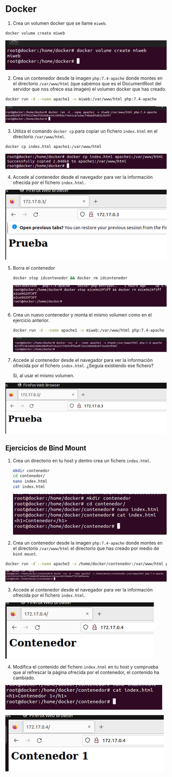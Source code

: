 # Docker

1.  Crea un volumen docker que se llame `miweb`.

```bash
docker volume create miweb
```

![](assets/captura1.png)

2. Crea un contenedor desde la imagen `php:7.4-apache` donde montes en el directorio `/var/www/html` (que sabemos que es el DocumentRoot del servidor que nos ofrece esa imagen) el volumen docker que has creado.

```bash
docker run -d --name apache1 -v miweb:/var/www/html php:7.4-apache
```

![](assets/captura2.png)

3. Utiliza el comando `docker cp` para copiar un fichero `index.html` en el directorio `/var/www/html`.

```bash
docker cp index.html apache1:/var/www/html
```

![](assets/captura3.png)

4. Accede al contenedor desde el navegador para ver la información ofrecida por el fichero `index.html.`

![](assets/captura4.png)

5. Borra el contenedor

   ```bash
   docker stop idcontenedor && docker rm idcontenedor
   ```

   ![](assets/captura5.png)

6. Crea un nuevo contenedor y monta el mismo volumen como en el ejercicio anterior.

   ```bash
   docker run -d --name apache1 -v miweb:/var/www/html php:7.4-apache
   ```

   ![](assets/captura6.png)

7. Accede al contenedor desde el navegador para ver la información ofrecida por el fichero `index.html`. ¿Seguía existiendo ese fichero?

   Si, al usar el mismo volumen.

![](assets/captura7.png)



## Ejercicios de Bind Mount

1. Crea un directorio en tu host y dentro crea un fichero `index.html`.

   ```bash
   mkdir contenedor
   cd contenedor/
   nano index.html
   cat index.html
   ```

   ![](assets/captura8.png)

2. Crea un contenedor desde la imagen `php:7.4-apache` donde montes en el directorio `/var/www/html` el directorio que has creado por medio de `bind mount`.

```bash
docker run -d --name apache3 -v /home/docker/contenedor:/var/www/html php:7.4-apache
```

![](assets/captura9.png)

3. Accede al contenedor desde el navegador para ver la información ofrecida por el fichero `index.html`.

![](assets/captura10.png)

4. Modifica el contenido del fichero `index.html` en tu host y comprueba que al refrescar la página ofrecida por el contenedor, el contenido ha cambiado.

![](assets/captura12.png)

![](assets/captura11.png)